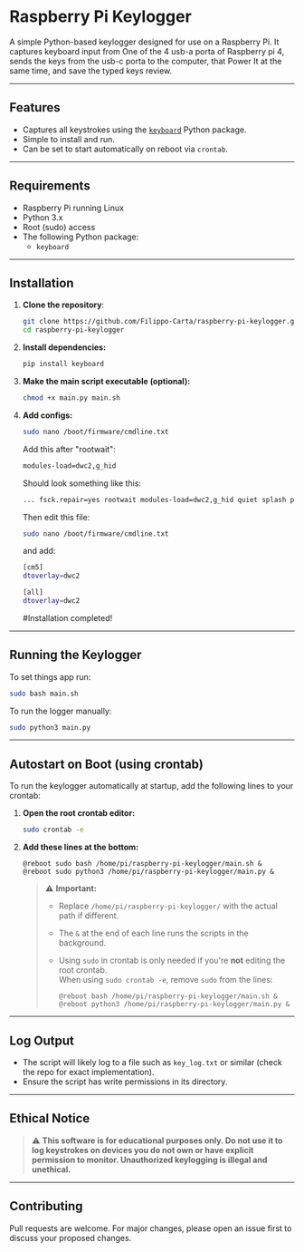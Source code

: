 # Raspberry Pi Keylogger

A simple Python-based keylogger designed for use on a Raspberry Pi. It captures keyboard input from One of the 4 usb-a porta of Raspberry pi 4, sends the keys from the usb-c porta to the computer, that Power It at the same time, and save the typed keys review.

---

## Features

- Captures all keystrokes using the [`keyboard`](https://pypi.org/project/keyboard/) Python package.
- Simple to install and run.
- Can be set to start automatically on reboot via `crontab`.

---

## Requirements

- Raspberry Pi running Linux
- Python 3.x
- Root (sudo) access
- The following Python package:
  - `keyboard`

---

## Installation

1. **Clone the repository**:

   ```bash
   git clone https://github.com/Filippo-Carta/raspberry-pi-keylogger.git
   cd raspberry-pi-keylogger
   ```

2. **Install dependencies:**

   ```bash
   pip install keyboard
   ```

3. **Make the main script executable (optional):**

   ```bash
   chmod +x main.py main.sh
   ```

4. **Add configs:**

   ```bash
   sudo nano /boot/firmware/cmdline.txt
   ```
   Add this after "rootwait":
   ```txt
   modules-load=dwc2,g_hid
   ```
   Should look something like this:
   ```txt
   ... fsck.repair=yes rootwait modules-load=dwc2,g_hid quiet splash p ...
   ```
   Then edit this file:
   ```bash
   sudo nano /boot/firmware/cmdline.txt
   ```
   and add:
   ```bash
   [cm5]
   dtoverlay=dwc2

   [all]
   dtoverlay=dwc2
   ```
   
   #Installation completed!

---

## Running the Keylogger

To set things app run:

```bash
sudo bash main.sh
```

To run the logger manually:

```bash
sudo python3 main.py
```



---

## Autostart on Boot (using crontab)

To run the keylogger automatically at startup, add the following lines to your crontab:

1. **Open the root crontab editor:**

   ```bash
   sudo crontab -e
   ```

2. **Add these lines at the bottom:**

   ```cron
   @reboot sudo bash /home/pi/raspberry-pi-keylogger/main.sh &
   @reboot sudo python3 /home/pi/raspberry-pi-keylogger/main.py &
   ```

   > ⚠️ **Important:**
   >
   > - Replace `/home/pi/raspberry-pi-keylogger/` with the actual path if different.
   > - The `&` at the end of each line runs the scripts in the background.
   > - Using `sudo` in crontab is only needed if you're **not** editing the root crontab.  
   >   When using `sudo crontab -e`, remove `sudo` from the lines:
   >
   >   ```cron
   >   @reboot bash /home/pi/raspberry-pi-keylogger/main.sh &
   >   @reboot python3 /home/pi/raspberry-pi-keylogger/main.py &
   >   ```

---

## Log Output

- The script will likely log to a file such as `key_log.txt` or similar (check the repo for exact implementation).
- Ensure the script has write permissions in its directory.

---

## Ethical Notice

> ⚠️ **This software is for educational purposes only. Do not use it to log keystrokes on devices you do not own or have explicit permission to monitor. Unauthorized keylogging is illegal and unethical.**

---



## Contributing

Pull requests are welcome. For major changes, please open an issue first to discuss your proposed changes.
